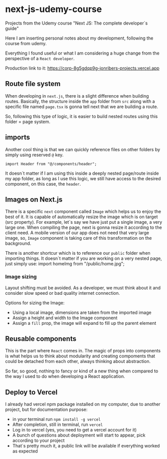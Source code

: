 # next-js-udemy-course

Projects from the Udemy course "Next JS: The complete developer´s guide"

Here I am inserting personal notes about my development, following the course from udemy.

Everything I found useful or what I am considering a huge change from the perspective of a `React developer`.

Production link to it: <https://corp-8g5gdqp9g-jonribers-projects.vercel.app>

## Route file system

When developing in `next.js`, there is a slight difference when building routes. Basically, the structure inside the 
`app` folder from `src` along with a specific file named `page.tsx` is gonna tell next that we are building a route.

So, following this type of logic, it is easier to build nested routes using this folder = page system.


## imports

Another cool thing is that we can quickly reference files on other folders by simply using reserved `@` key.

    import Header from "@/components/header";

It doesn´t matter if I am using this inside a deeply nested page/route inside my app folder, as long as I use this 
logic, we still have access to the desired component, on this case, the `header`.

## Images on Next.js

There is a specific `next` component called `Image` which helps us to enjoy the best of it. It is capable of automatically resize the image which is on target (src property). For example, let´s say we have just put a single image, a very large one. When compiling the page, next is gonna resize it according to the client need. A mobile version of our app does not need that very large image, so, `Image` component is taking care of this transformation on the background.

There is another shortcur which is to reference our `public` folder when importing things. It doesn´t matter if you
are working on a very nested page, just simply use:
    import homeImg from "/public/home.jpg";

### Image sizing

Layout shifting must be avoided. As a developer, we must think about it and consider slow speed or bad quality internet
connection.

Options for sizing the Image:

- Using a local image, dimensions are taken from the imported image
- Assign a height and width to the Image component
- Assign a `fill` prop, the image will expand to fill up the parent element

## Reusable components

This is the part where `React` comes in. The magic of props into components is what helps us to think about 
modularity and creating compoments that could be detached from each other, always thinking about abstraction.

So far, so good, nothing to fancy or kind of a new thing when compared to the way I used to do when developing a React
application.

## Deploy to Vercel

I already had vercel npm package installed on my computer, due to another project, but for documentation purpose:

- in your terminal run `npm install -g vercel`
- After completion, still in terminal, run `vercel`
- Log in to vercel (yes, you need to get a vercel account for it)
- A bunch of questions about deployment will start to appear, pick according to your project
- That´s pretty much it, a public link will be available if everything worked as expected